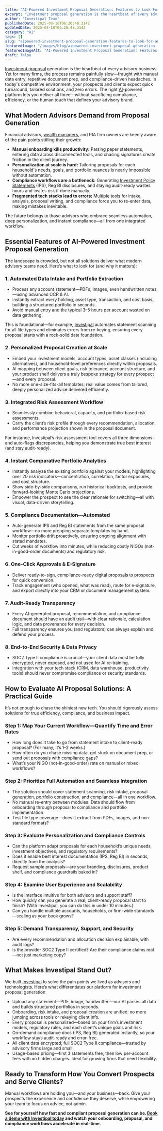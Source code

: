 ```yaml
---
title: "AI-Powered Investment Proposal Generation: Features to Look For and How to Evaluate Solutions"
excerpt: "Investment proposal generation is the heartbeat of every advisory business. Yet for many firms, the process remains painfully slow-fraught with manual data entry, repetitive document prep, and compliance-driven."
author: "Investipal Team"
publishedDate: 2025-08-18T06:20:48.314Z
updatedDate: 2025-08-18T06:20:48.314Z
category: "AI"
tags: []
slug: "aipowered-investment-proposal-generation-features-to-look-for-and-how-to-evaluate-solutions"
featuredImage: "/images/blog/aipowered-investment-proposal-generation-features-to-look-for-and-how-to-evaluate-solutions__68a2c6404c5755bc853ce0fd_pexels-photo-6771900.jpeg"
featuredImageAlt: "AI-Powered Investment Proposal Generation: Features to Look For and How to Evaluate Solutions"
draft: false
---
```

<p><a href="/blog/tag/investment-proposals">Investment proposal</a> generation is the heartbeat of every advisory business. Yet for many firms, the process remains painfully slow—fraught with manual data entry, repetitive document prep, and compliance-driven headaches. In today's competitive environment, your prospects and clients expect quick turnaround, tailored solutions, and zero errors. The right <a href="/blog/tag/ai">AI</a>-powered platform lets you deliver all three—without sacrificing compliance, efficiency, or the human touch that defines your advisory brand.</p>

<h2>What Modern Advisors Demand from Proposal Generation</h2>
<p>Financial advisors, <a href="/segments/wealth-managers">wealth managers</a>, and RIA firm owners are keenly aware of the pain points stifling their growth:</p>
<ul><li><strong>Manual onboarding kills productivity:</strong> Parsing paper statements, entering data across disconnected tools, and chasing signatures create friction in the client journey.</li><li><strong>Personalization at scale is hard:</strong> Tailoring proposals for each household's needs, goals, and portfolio nuances is nearly impossible without automation.</li><li><strong>Compliance workflows are a bottleneck:</strong> Generating <a href="/features/investment-policy-statements">Investment Policy Statements</a> (IPS), Reg BI disclosures, and staying audit-ready wastes hours and invites risk if done manually.</li><li><strong>Fragmented tech stacks lead to errors:</strong> Multiple tools for intake, analysis, proposal writing, and compliance force you to re-enter data, making mistakes inevitable.</li></ul>

<p>The future belongs to those advisors who embrace seamless automation, deep personalization, and instant compliance—all from one integrated workflow.</p>

<h2>Essential Features of AI-Powered Investment Proposal Generation</h2>
<p>The landscape is crowded, but not all solutions deliver what modern advisory teams need. Here’s what to look for (and why it matters):</p>

<h3>1. <strong>Automated Data Intake and Portfolio Extraction</strong></h3>
<ul><li>Process any account statement—PDFs, images, even handwritten notes—using advanced OCR &amp; AI. </li><li>Instantly extract every holding, asset type, transaction, and cost basis, building a structured portfolio in seconds.</li><li>Avoid manual entry and the typical 3–5 hours per account wasted on data gathering.</li></ul>
<p>This is foundational—for example, <a href="/">Investipal</a> automates statement scanning for all file types and eliminates errors from re-keying, ensuring every proposal starts with a rock-solid data foundation.</p>

<h3>2. <strong>Personalized Proposal Creation at Scale</strong></h3>
<ul><li>Embed your investment models, account types, asset classes (including alternatives), and household-level preferences directly within proposals.</li><li>AI mapping between client goals, risk tolerance, account structure, and your product shelf delivers a truly bespoke strategy for every prospect—and every proposal.</li><li>No more one-size-fits-all templates; real value comes from tailored, deeply personalized advice delivered efficiently.</li></ul>

<h3>3. <strong>Integrated Risk Assessment Workflow</strong></h3>
<ul><li>Seamlessly combine behavioral, capacity, and portfolio-based risk assessments.</li><li>Carry the client’s risk profile through every recommendation, allocation, and performance projection shown in the proposal document.</li></ul>
<p>For instance, Investipal’s risk assessment tool covers all three dimensions and auto-flags discrepancies, helping you demonstrate true best interest (and stay audit-ready).</p>

<h3>4. <strong>Instant Comparative Portfolio Analytics</strong></h3>
<ul><li>Instantly analyze the existing portfolio against your models, highlighting over 20 risk indicators—concentration, correlation, factor exposures, and cost structure.</li><li>Show side-by-side comparisons, run historical backtests, and provide forward-looking Monte Carlo projections.</li><li>Empower the prospect to see the clear rationale for switching—all with visual, data-driven storytelling.</li></ul>

<h3>5. <strong>Compliance Documentation—Automated</strong></h3>
<ul><li>Auto-generate IPS and Reg BI statements from the same proposal workflow—no more prepping separate templates by hand.</li><li>Monitor portfolio drift proactively, ensuring ongoing alignment with stated mandates.</li><li>Cut weeks of workflow into minutes, while reducing costly NIGOs (not-in-good-order documents) and regulatory risk.</li></ul>

<h3>6. <strong>One-Click Approvals &amp; E-Signature</strong></h3>
<ul><li>Deliver ready-to-sign, compliance-ready digital proposals to prospects for quick conversion.</li><li>Track engagement (who opened, what was read), route for e-signature, and export directly into your CRM or document management system.</li></ul>

<h3>7. <strong>Audit-Ready Transparency</strong></h3>
<ul><li>Every AI-generated proposal, recommendation, and compliance document should have an audit trail—with clear rationale, calculation logic, and data provenance for every decision.</li><li>Full transparency ensures you (and regulators) can always explain and defend your process.</li></ul>

<h3>8. <strong>End-to-End Security &amp; Data Privacy</strong></h3>
<ul><li>SOC2 Type II compliance is crucial—your client data must be fully encrypted, never exposed, and not used for AI re-training.</li><li>Integration with your tech stack (CRM, data warehouse, productivity tools) should never compromise compliance or security standards.</li></ul>

<h2>How to Evaluate AI Proposal Solutions: A Practical Guide</h2>
<p>It’s not enough to chase the shiniest new tech. You should rigorously assess solutions for true efficiency, compliance, and business impact.</p>

<h3>Step 1: Map Your Current Workflow—Quantify Time and Error Rates</h3>
<ul><li>How long does it take to go from statement intake to client-ready proposal? (For many, it’s 1–2 weeks.)</li><li>How often do you chase missing data, get stuck on document prep, or send out proposals with compliance gaps?</li><li>What’s your NIGO (not-in-good-order) rate on manual or mixed workflows?</li></ul>

<h3>Step 2: Prioritize Full Automation and Seamless Integration</h3>
<ul><li>The solution should cover statement scanning, risk intake, proposal generation, portfolio construction, and compliance—all in one workflow.</li><li>No manual re-entry between modules. Data should flow from onboarding through proposal to compliance and portfolio implementation.</li><li>Test file type coverage—does it extract from PDFs, images, and non-standard formats?</li></ul>

<h3>Step 3: Evaluate Personalization and Compliance Controls</h3>
<ul><li>Can the platform adapt proposals for each household’s unique needs, investment objectives, and regulatory requirements?</li><li>Does it enable best interest documentation (IPS, Reg BI) in seconds, directly from the analysis?</li><li>Request sample proposals—are your branding, disclosures, product shelf, and compliance guardrails baked in?</li></ul>

<h3>Step 4: Examine User Experience and Scalability</h3>
<ul><li>Is the interface intuitive for both advisors and support staff?</li><li>How quickly can you generate a real, client-ready proposal start to finish? (With Investipal, you can do this in under 10 minutes.)</li><li>Can you handle multiple accounts, households, or firm-wide standards—scaling as your book grows?</li></ul>

<h3>Step 5: Demand Transparency, Support, and Security</h3>
<ul><li>Are every recommendation and allocation decision explainable, with audit logs?</li><li>Is the provider SOC2 Type II certified? Are their compliance claims real—not just marketing copy?</li></ul>

<h2>What Makes Investipal Stand Out?</h2>
<p>We built <a href="/">Investipal</a> to solve the pain points we lived as advisors and technologists. Here’s what differentiates our platform for investment proposal generation:</p>
<ul><li>Upload any statement—PDF, image, handwritten—our AI parses all data and builds structured portfolios in seconds.</li><li>Onboarding, risk intake, and proposal creation are unified: no more jumping across tools or rekeying client info.</li><li>Every proposal is personalized—based on your firm’s investment models, regulatory rules, and each client’s unique goals and risk.</li><li>On-demand compliance docs (IPS, Reg BI) generated instantly, so your workflow stays audit-ready and error-free.</li><li>All client data encrypted; full SOC2 Type II compliance—trusted by advisory firms large and small.</li><li>Usage-based pricing—first 3 statements free, then low per-account fees with no hidden charges. Ideal for growing firms that need flexibility.</li></ul>

<h2>Ready to Transform How You Convert Prospects and Serve Clients?</h2>
<p>Manual workflows are holding you—and your business—back. Give your prospects the experience and confidence they deserve, while empowering your team to focus on advice, not admin. </p>
<p><strong>See for yourself how fast and compliant proposal generation can be. <a href="/">Book a demo with Investipal today</a> and watch your onboarding, proposal, and compliance workflows accelerate in real-time.</strong></p>